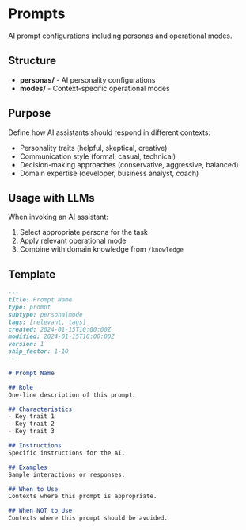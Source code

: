 # Prompts

AI prompt configurations including personas and operational modes.

## Structure

- **personas/** - AI personality configurations
- **modes/** - Context-specific operational modes

## Purpose

Define how AI assistants should respond in different contexts:
- Personality traits (helpful, skeptical, creative)
- Communication style (formal, casual, technical)
- Decision-making approaches (conservative, aggressive, balanced)
- Domain expertise (developer, business analyst, coach)

## Usage with LLMs

When invoking an AI assistant:
1. Select appropriate persona for the task
2. Apply relevant operational mode
3. Combine with domain knowledge from `/knowledge`

## Template

```markdown
---
title: Prompt Name
type: prompt
subtype: persona|mode
tags: [relevant, tags]
created: 2024-01-15T10:00:00Z
modified: 2024-01-15T10:00:00Z
version: 1
ship_factor: 1-10
---

# Prompt Name

## Role
One-line description of this prompt.

## Characteristics
- Key trait 1
- Key trait 2
- Key trait 3

## Instructions
Specific instructions for the AI.

## Examples
Sample interactions or responses.

## When to Use
Contexts where this prompt is appropriate.

## When NOT to Use
Contexts where this prompt should be avoided.
```